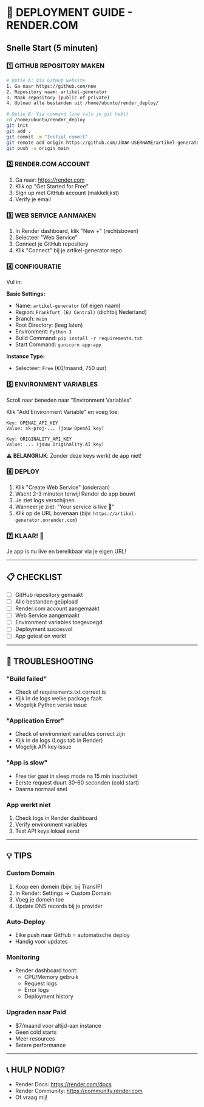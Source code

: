 # 🚀 DEPLOYMENT GUIDE - RENDER.COM

## Snelle Start (5 minuten)

### 1️⃣ GITHUB REPOSITORY MAKEN

```bash
# Optie A: Via GitHub website
1. Ga naar https://github.com/new
2. Repository naam: artikel-generator
3. Maak repository (public of private)
4. Upload alle bestanden uit /home/ubuntu/render_deploy/

# Optie B: Via command line (als je git hebt)
cd /home/ubuntu/render_deploy
git init
git add .
git commit -m "Initial commit"
git remote add origin https://github.com/JOUW-USERNAME/artikel-generator.git
git push -u origin main
```

### 2️⃣ RENDER.COM ACCOUNT

1. Ga naar: https://render.com
2. Klik op "Get Started for Free"
3. Sign up met GitHub account (makkelijkst)
4. Verify je email

### 3️⃣ WEB SERVICE AANMAKEN

1. In Render dashboard, klik "New +" (rechtsboven)
2. Selecteer "Web Service"
3. Connect je GitHub repository
4. Klik "Connect" bij je artikel-generator repo

### 4️⃣ CONFIGURATIE

Vul in:

**Basic Settings:**
- Name: `artikel-generator` (of eigen naam)
- Region: `Frankfurt (EU Central)` (dichtbij Nederland)
- Branch: `main`
- Root Directory: (leeg laten)
- Environment: `Python 3`
- Build Command: `pip install -r requirements.txt`
- Start Command: `gunicorn app:app`

**Instance Type:**
- Selecteer: `Free` (€0/maand, 750 uur)

### 5️⃣ ENVIRONMENT VARIABLES

Scroll naar beneden naar "Environment Variables"

Klik "Add Environment Variable" en voeg toe:

```
Key: OPENAI_API_KEY
Value: sk-proj-... (jouw OpenAI key)

Key: ORIGINALITY_API_KEY
Value: ... (jouw Originality.AI key)
```

⚠️ **BELANGRIJK**: Zonder deze keys werkt de app niet!

### 6️⃣ DEPLOY

1. Klik "Create Web Service" (onderaan)
2. Wacht 2-3 minuten terwijl Render de app bouwt
3. Je ziet logs verschijnen
4. Wanneer je ziet: "Your service is live 🎉"
5. Klik op de URL bovenaan (bijv. `https://artikel-generator.onrender.com`)

### 7️⃣ KLAAR! 🎉

Je app is nu live en bereikbaar via je eigen URL!

---

## 📋 CHECKLIST

- [ ] GitHub repository gemaakt
- [ ] Alle bestanden geüpload
- [ ] Render.com account aangemaakt
- [ ] Web Service aangemaakt
- [ ] Environment variables toegevoegd
- [ ] Deployment succesvol
- [ ] App getest en werkt

---

## 🔧 TROUBLESHOOTING

### "Build failed"
- Check of requirements.txt correct is
- Kijk in de logs welke package faalt
- Mogelijk Python versie issue

### "Application Error"
- Check of environment variables correct zijn
- Kijk in de logs (Logs tab in Render)
- Mogelijk API key issue

### "App is slow"
- Free tier gaat in sleep mode na 15 min inactiviteit
- Eerste request duurt 30-60 seconden (cold start)
- Daarna normaal snel

### App werkt niet
1. Check logs in Render dashboard
2. Verify environment variables
3. Test API keys lokaal eerst

---

## 💡 TIPS

### Custom Domain
1. Koop een domein (bijv. bij TransIP)
2. In Render: Settings → Custom Domain
3. Voeg je domein toe
4. Update DNS records bij je provider

### Auto-Deploy
- Elke push naar GitHub = automatische deploy
- Handig voor updates

### Monitoring
- Render dashboard toont:
  - CPU/Memory gebruik
  - Request logs
  - Error logs
  - Deployment history

### Upgraden naar Paid
- $7/maand voor altijd-aan instance
- Geen cold starts
- Meer resources
- Betere performance

---

## 📞 HULP NODIG?

- Render Docs: https://render.com/docs
- Render Community: https://community.render.com
- Of vraag mij!

